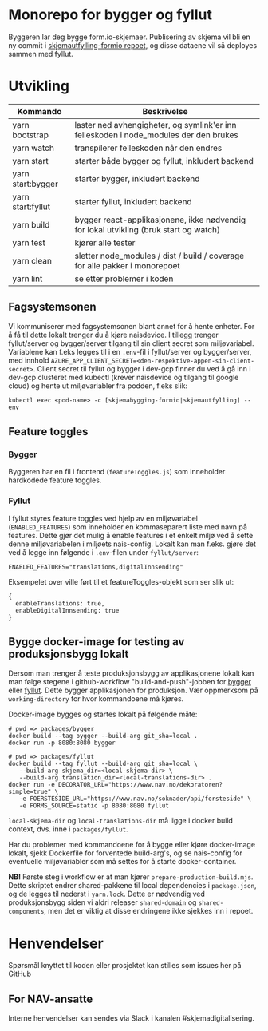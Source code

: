 # Monorepo for bygger og fyllut

Byggeren lar deg bygge form.io-skjemaer. Publisering av skjema vil bli en ny commit i
[skjemautfylling-formio repoet](https://github.com/navikt/skjemautfylling-formio),
og disse dataene vil så deployes sammen med fyllut.

# Utvikling

| Kommando  | Beskrivelse |
| ------------- | ------------- |
| yarn bootstrap  | laster ned avhengigheter, og symlink'er inn felleskoden i node_modules der den brukes |
| yarn watch  | transpilerer felleskoden når den endres |
| yarn start  | starter både bygger og fyllut, inkludert backend |
| yarn start:bygger  | starter bygger, inkludert backend |
| yarn start:fyllut  | starter fyllut, inkludert backend |
| yarn build  | bygger react-applikasjonene, ikke nødvendig for lokal utvikling (bruk start og watch) |
| yarn test  | kjører alle tester |
| yarn clean  | sletter node_modules / dist / build / coverage for alle pakker i monorepoet |
| yarn lint  | se etter problemer i koden |

## Fagsystemsonen
Vi kommuniserer med fagsystemsonen blant annet for å hente enheter. For å få til dette lokalt trenger du å kjøre naisdevice. I tillegg trenger fyllut/server og bygger/server tilgang til sin client secret som miljøvariabel. Variablene kan f.eks legges til i en `.env`-fil i fyllut/server og bygger/server, med innhold `AZURE_APP_CLIENT_SECRET=<den-respektive-appen-sin-client-secret>`. Client secret til fyllut og bygger i dev-gcp finner du ved å gå inn i dev-gcp clusteret med kubectl (krever naisdevice og tilgang til google cloud) og hente ut miljøvariabler fra podden, f.eks slik:

`kubectl exec <pod-name> -c [skjemabygging-formio|skjemautfylling] -- env`

## Feature toggles

### Bygger
Byggeren har en fil i frontend (`featureToggles.js`) som inneholder hardkodede feature toggles.

### Fyllut
I fyllut styres feature toggles ved hjelp av en miljøvariabel (`ENABLED_FEATURES`) som inneholder en kommaseparert
liste med navn på features. Dette gjør det mulig å enable features i et enkelt miljø ved å sette denne miljøvariabelen
i miljøets nais-config. Lokalt kan man f.eks. gjøre det ved å legge inn følgende i `.env`-filen under `fyllut/server`:

    ENABLED_FEATURES="translations,digitalInnsending"

Eksempelet over ville ført til et featureToggles-objekt som ser slik ut:

    {
      enableTranslations: true,
      enableDigitalInnsending: true
    }

## Bygge docker-image for testing av produksjonsbygg lokalt

Dersom man trenger å teste produksjonsbygg av applikasjonene lokalt kan man følge stegene i github-workflow
"build-and-push"-jobben for
[bygger](https://github.com/navikt/skjemabygging-formio/blob/master/.github/workflows/build-and-test.yaml#L34) eller
[fyllut](https://github.com/navikt/skjemautfylling-formio/blob/master/.github/workflows/deploy-fyllut.yaml#L32).
Dette bygger applikasjonen for produksjon. Vær oppmerksom på ```working-directory``` for hvor kommandoene må kjøres.

Docker-image bygges og startes lokalt på følgende måte:

    # pwd => packages/bygger
    docker build --tag bygger --build-arg git_sha=local .
    docker run -p 8080:8080 bygger

    # pwd => packages/fyllut
    docker build --tag fyllut --build-arg git_sha=local \
       --build-arg skjema_dir=<local-skjema-dir> \
       --build-arg translation_dir=<local-translations-dir> .
    docker run -e DECORATOR_URL="https://www.nav.no/dekoratoren?simple=true" \
       -e FOERSTESIDE_URL="https://www.nav.no/soknader/api/forsteside" \
       -e FORMS_SOURCE=static -p 8080:8080 fyllut

```local-skjema-dir``` og ```local-translations-dir``` må ligge i docker build context,
dvs. inne i ```packages/fyllut```.

Har du problemer med kommandoene for å bygge eller kjøre docker-image lokalt, sjekk Dockerfile for forventede
build-arg's, og se nais-config for eventuelle miljøvariabler som må settes for å starte docker-container.

**NB!** Første steg i workflow er at man kjører ```prepare-production-build.mjs```. Dette skriptet endrer shared-pakkene
til local dependencies i ```package.json```, og de legges til nederst i ```yarn.lock```.
Dette er nødvendig ved produksjonsbygg siden vi aldri releaser ```shared-domain``` og ```shared-components```,
men det er viktig at disse endringene ikke sjekkes inn i repoet.

# Henvendelser

Spørsmål knyttet til koden eller prosjektet kan stilles som issues her på GitHub

## For NAV-ansatte

Interne henvendelser kan sendes via Slack i kanalen #skjemadigitalisering.
